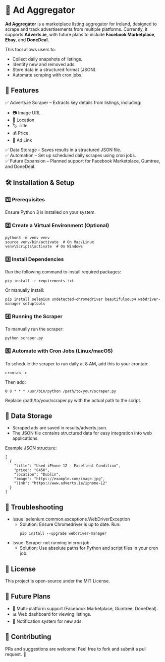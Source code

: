 # 🛒 Ad Aggregator

**Ad Aggregator** is a marketplace listing aggregator for Ireland, designed to scrape and track advertisements from multiple platforms. Currently, it supports **Adverts.ie**, with future plans to include **Facebook Marketplace**, **Ebay**, and **DoneDeal**.

This tool allows users to:
- Collect daily snapshots of listings.
- Identify new and removed ads.
- Store data in a structured format (JSON).
- Automate scraping with cron jobs.

## 🚀 Features

✅ Adverts.ie Scraper – Extracts key details from listings, including:

- 📷 Image URL
- 📍 Location
- 🏷 Title
- 💰 Price
- 🔗 Ad Link

✅ Data Storage – Saves results in a structured JSON file. <br>
✅ Automation – Set up scheduled daily scrapes using cron jobs. <br>
✅ Future Expansion – Planned support for Facebook Marketplace, Gumtree, and DoneDeal. <br>

## 🛠 Installation & Setup

### 1️⃣ Prerequisites
Ensure Python 3 is installed on your system.

### 2️⃣ Create a Virtual Environment (Optional)
```
python3 -m venv venv
source venv/bin/activate  # On Mac/Linux
venv\Scripts\activate  # On Windows
```

### 3️⃣ Install Dependencies

Run the following command to install required packages:
```
pip install -r requirements.txt
```
Or manually install:
```
pip install selenium undetected-chromedriver beautifulsoup4 webdriver-manager setuptools
```

### 4️⃣ Running the Scraper

To manually run the scraper:
```
python scraper.py
```

### 5️⃣ Automate with Cron Jobs (Linux/macOS)

To schedule the scraper to run daily at 8 AM, add this to your crontab:
```
crontab -e
```
Then add:
```
0 8 * * * /usr/bin/python /path/to/your/scraper.py
```
Replace /path/to/your/scraper.py with the actual path to the script.

## 📁 Data Storage

- Scraped ads are saved in results/adverts.json.
- The JSON file contains structured data for easy integration into web applications.

Example JSON structure:
```
[
  {
    "title": "Used iPhone 12 - Excellent Condition",
    "price": "€450",
    "location": "Dublin",
    "image": "https://example.com/image.jpg",
    "link": "https://www.adverts.ie/iphone-12"
  }
]
```

## 🔧 Troubleshooting

- Issue: selenium.common.exceptions.WebDriverException
    - Solution: Ensure Chromedriver is up to date. Run:
        ```
        pip install --upgrade webdriver-manager
        ```
- Issue: Scraper not running in cron job
    - Solution: Use absolute paths for Python and script files in your cron job.


## 📜 License

This project is open-source under the MIT License.

## 🌟 Future Plans

- 🔄 Multi-platform support (Facebook Marketplace, Gumtree, DoneDeal).
- 📊 Web dashboard for viewing listings.
- 🔔 Notification system for new ads.

## 🤝 Contributing

PRs and suggestions are welcome! Feel free to fork and submit a pull request. 🚀



